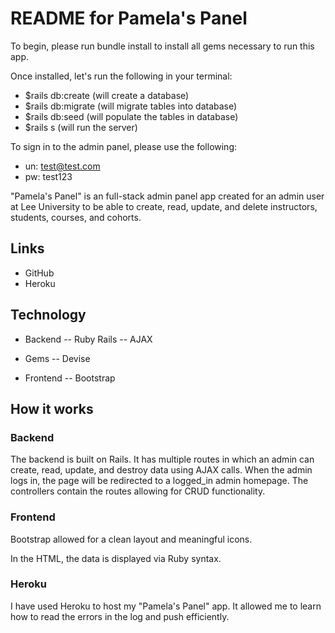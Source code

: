 # README for Pamela's Panel 

To begin, please run bundle install to install all gems necessary to run this app. 

Once installed, let's run the following in your terminal: 
- $rails db:create (will create a database)
- $rails db:migrate (will migrate tables into database)
- $rails db:seed (will populate the tables in database)
- $rails s (will run the server)

To sign in to the admin panel, please use the following: 
 - un: test@test.com
 - pw: test123

"Pamela's Panel" is an full-stack admin panel app created for an admin user at Lee University to be able to create, read, update, and delete instructors, students, courses, and cohorts. 

## Links
- GitHub
- Heroku

## Technology

- Backend
-- Ruby Rails
-- AJAX

- Gems 
-- Devise

- Frontend
-- Bootstrap

## How it works

### Backend 

The backend is built on Rails. It has multiple routes in which an admin can create, read, update, and destroy data using AJAX calls. When the admin logs in, the page will be redirected to a logged_in admin homepage. The controllers contain the routes allowing for CRUD functionality. 

### Frontend

Bootstrap allowed for a clean layout and meaningful icons. 

In the HTML, the data is displayed via Ruby syntax.

### Heroku 

I have used Heroku to host my "Pamela's Panel" app. It allowed me to learn how to read the errors in the log and push efficiently. 
